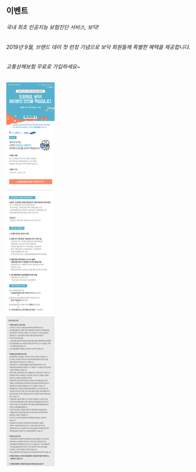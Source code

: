 ## 이벤트
	
###### 국내 최초  인공지능 보험진단 서비스, 보닥! 
###### 2019년 9월, 브랜드 데이 첫 런칭 기념으로 보닥 회원들께 특별한 혜택을 제공합니다. 
###### 교통상해보험 무료로 가입하세요~

![alt img](https://raw.githubusercontent.com/aijinet/doctor-contents/master/contents/201909/190903/samsung_event.png)
